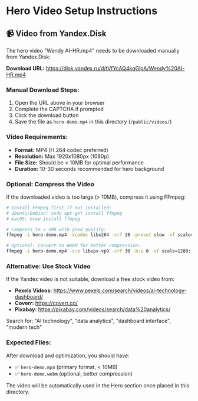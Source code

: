 # Hero Video Setup Instructions

## 📹 Video from Yandex.Disk

The hero video "Wendy AI-HR.mp4" needs to be downloaded manually from Yandex.Disk:

**Download URL:** https://disk.yandex.ru/d/tVfYcAQ4kqGlpA/Wendy%20AI-HR.mp4

### Manual Download Steps:

1. Open the URL above in your browser
2. Complete the CAPTCHA if prompted
3. Click the download button
4. Save the file as `hero-demo.mp4` in this directory (`/public/videos/`)

### Video Requirements:

- **Format:** MP4 (H.264 codec preferred)
- **Resolution:** Max 1920x1080px (1080p)
- **File Size:** Should be < 10MB for optimal performance
- **Duration:** 10-30 seconds recommended for hero background

### Optional: Compress the Video

If the downloaded video is too large (> 10MB), compress it using FFmpeg:

```bash
# Install FFmpeg first if not installed:
# Ubuntu/Debian: sudo apt-get install ffmpeg
# macOS: brew install ffmpeg

# Compress to < 5MB with good quality:
ffmpeg -i hero-demo.mp4 -vcodec libx264 -crf 28 -preset slow -vf scale=1280:-1 -an hero-demo-compressed.mp4

# Optional: Convert to WebM for better compression:
ffmpeg -i hero-demo.mp4 -c:v libvpx-vp9 -crf 30 -b:v 0 -vf scale=1280:-1 -an hero-demo.webm
```

### Alternative: Use Stock Video

If the Yandex video is not suitable, download a free stock video from:

- **Pexels Videos:** https://www.pexels.com/search/videos/ai-technology-dashboard/
- **Coverr:** https://coverr.co/
- **Pixabay:** https://pixabay.com/videos/search/data%20analytics/

Search for: "AI technology", "data analytics", "dashboard interface", "modern tech"

### Expected Files:

After download and optimization, you should have:
- ✅ `hero-demo.mp4` (primary format, < 10MB)
- ✅ `hero-demo.webm` (optional, better compression)

The video will be automatically used in the Hero section once placed in this directory.
